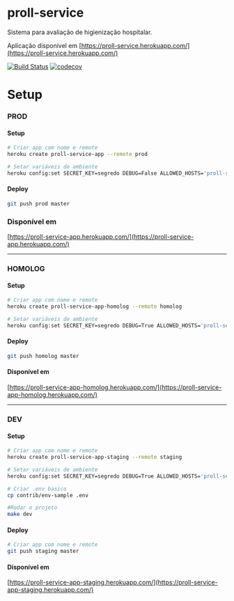 # proll-service

Sistema para avaliação de higienização hospitalar.

Aplicação disponível em [https://proll-service.herokuapp.com/](https://proll-service.herokuapp.com/)

[![Build Status](https://travis-ci.org/diegosorrilha/jornada-empreendedor-diagnostico.svg?branch=master)](https://travis-ci.org/diegosorrilha/jornada-empreendedor-diagnostico)
[![codecov](https://codecov.io/gh/diegosorrilha/jornada-empreendedor-diagnostico/branch/master/graph/badge.svg)](https://codecov.io/gh/diegosorrilha/jornada-empreendedor-diagnostico)




Setup
=========

### PROD

#### Setup
```bash
# Criar app com nome e remote
heroku create proll-service-app --remote prod
```

```bash
# Setar variáveis de ambiente
heroku config:set SECRET_KEY=segredo DEBUG=False ALLOWED_HOSTS='proll-service-app.herokuapp.com' DISABLE_COLLECTSTATIC=1 --remote prod
```


#### Deploy
```bash
git push prod master
```

### Disponível em 

[https://proll-service-app.herokuapp.com/](https://proll-service-app.herokuapp.com/)

-------

### HOMOLOG

#### Setup
```bash
# Criar app com nome e remote
heroku create proll-service-app-homolog --remote homolog
```

```bash
# Setar variáveis de ambiente
heroku config:set SECRET_KEY=segredo DEBUG=True ALLOWED_HOSTS='proll-service-app-homolog.herokuapp.com' DISABLE_COLLECTSTATIC=1 --remote homolog
```


#### Deploy
```bash
git push homolog master
```

#### Disponível em
[https://proll-service-app-homolog.herokuapp.com/](https://proll-service-app-homolog.herokuapp.com/)

-------

### DEV

#### Setup
```bash
# Criar app com nome e remote
heroku create proll-service-app-staging --remote staging
```

```bash
# Setar variáveis de ambiente
heroku config:set SECRET_KEY=segredo DEBUG=True ALLOWED_HOSTS='proll-service-app-staging.herokuapp.com' DISABLE_COLLECTSTATIC=1 --remote staging
```

```bash
# Criar .env basico
cp contrib/env-sample .env
```

```bash
#Rodar o projeto
make dev
```

#### Deploy
```bash
# Criar app com nome e remote
git push staging master
```

#### Disponível em
[https://proll-service-app-staging.herokuapp.com/](https://proll-service-app-staging.herokuapp.com/)
